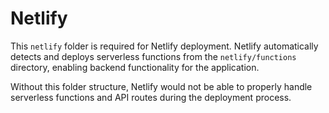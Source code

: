 # Netlify

This `netlify` folder is required for Netlify deployment. Netlify automatically detects and deploys serverless functions from the `netlify/functions` directory, enabling backend functionality for the application.

Without this folder structure, Netlify would not be able to properly handle serverless functions and API routes during the deployment process.
